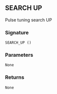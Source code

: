 ## SEARCH UP

Pulse tuning search UP


### Signature

`SEARCH_UP ()`


### Parameters

`None`


### Returns

`None`